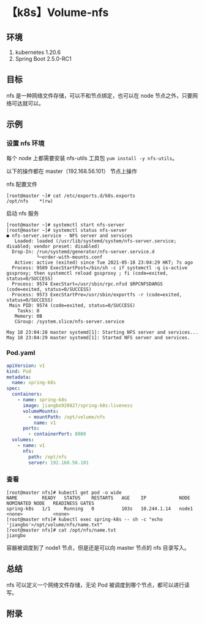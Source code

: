 # 【k8s】Volume-nfs

## 环境

1. kubernetes 1.20.6
2. Spring Boot 2.5.0-RC1

## 目标

nfs 是一种网络文件存储，可以不和节点绑定，也可以在 node 节点之外，只要网络可达就可以。

## 示例

### 设置 nfs 环境

每个 node 上都需要安装 nfs-utils 工具包 `yum install -y nfs-utils`。

以下的操作都在 master（192.168.56.101） 节点上操作

nfs 配置文件

```
[root@master ~]# cat /etc/exports.d/k8s.exports
/opt/nfs    *(rw)
```

启动 nfs 服务

```
[root@master ~]# systemctl start nfs-server
[root@master ~]# systemctl status nfs-server
● nfs-server.service - NFS server and services
   Loaded: loaded (/usr/lib/systemd/system/nfs-server.service; disabled; vendor preset: disabled)
  Drop-In: /run/systemd/generator/nfs-server.service.d
           └─order-with-mounts.conf
   Active: active (exited) since Tue 2021-05-18 23:04:29 HKT; 7s ago
  Process: 9589 ExecStartPost=/bin/sh -c if systemctl -q is-active gssproxy; then systemctl reload gssproxy ; fi (code=exited, status=0/SUCCESS)
  Process: 9574 ExecStart=/usr/sbin/rpc.nfsd $RPCNFSDARGS (code=exited, status=0/SUCCESS)
  Process: 9573 ExecStartPre=/usr/sbin/exportfs -r (code=exited, status=0/SUCCESS)
 Main PID: 9574 (code=exited, status=0/SUCCESS)
    Tasks: 0
   Memory: 0B
   CGroup: /system.slice/nfs-server.service

May 18 23:04:28 master systemd[1]: Starting NFS server and services...
May 18 23:04:29 master systemd[1]: Started NFS server and services.
```

### Pod.yaml

```yaml
apiVersion: v1
kind: Pod
metadata:
  name: spring-k8s
spec:
  containers:
    - name: spring-k8s
      image: jiangbo920827/spring-k8s:liveness
      volumeMounts:
        - mountPath: /opt/volume/nfs
          name: v1
      ports:
        - containerPort: 8080
  volumes:
    - name: v1
      nfs:
        path: /opt/nfs
        server: 192.168.56.101
```

### 查看

```
[root@master nfs]# kubectl get pod -o wide
NAME         READY   STATUS    RESTARTS   AGE    IP            NODE    NOMINATED NODE   READINESS GATES
spring-k8s   1/1     Running   0          103s   10.244.1.14   node1   <none>           <none>
[root@master nfs]# kubectl exec spring-k8s -- sh -c "echo 'jiangbo'>/opt/volume/nfs/name.txt"
[root@master nfs]# cat /opt/nfs/name.txt
jiangbo
```

容器被调度到了 node1 节点，但是还是可以向 master 节点的 nfs 目录写入。

## 总结

nfs 可以定义一个网络文件存储，无论 Pod 被调度到哪个节点，都可以进行读写。

## 附录
